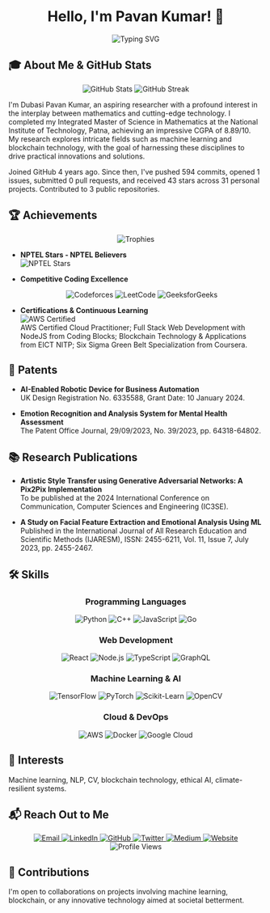 # <div align="center">Hello, I'm Pavan Kumar! 👋</div>

<div align="center">
  <img src="https://readme-typing-svg.herokuapp.com?font=Fira+Code&pause=1000&color=00F72A&center=true&vCenter=true&width=435&lines=Machine+Learning+Researcher;Blockchain+Enthusiast;Competitive+Programmer;Full+Stack+Developer" alt="Typing SVG" />
</div>

## 🎓 About Me & GitHub Stats

<div align="center">
  <img src="https://github-readme-stats.vercel.app/api?username=ascender1729&show_icons=true&theme=radical" alt="GitHub Stats" />
  <img src="https://github-readme-streak-stats.herokuapp.com/?user=ascender1729&theme=radical" alt="GitHub Streak" />
</div>

I'm Dubasi Pavan Kumar, an aspiring researcher with a profound interest in the interplay between mathematics and cutting-edge technology. I completed my Integrated Master of Science in Mathematics at the National Institute of Technology, Patna, achieving an impressive CGPA of 8.89/10. My research explores intricate fields such as machine learning and blockchain technology, with the goal of harnessing these disciplines to drive practical innovations and solutions.

<!-- GITHUB_STATS_START -->
Joined GitHub 4 years ago. Since then, I've pushed 594 commits, opened 1 issues, submitted 0 pull requests, and received 43 stars across 31 personal projects. Contributed to 3 public repositories.
<!-- GITHUB_STATS_END -->

## 🏆 **Achievements**

<div align="center">
  <img src="https://github-profile-trophy.vercel.app/?username=ascender1729&theme=radical&row=2&column=4" alt="Trophies" />
</div>

- **NPTEL Stars - NPTEL Believers**  
  <img src="https://img.shields.io/badge/NPTEL-Stars-9cf?style=for-the-badge&logo=nptel&logoColor=white" alt="NPTEL Stars" />

- **Competitive Coding Excellence**  
  <div align="center">
    <img src="https://img.shields.io/badge/Codeforces-Expert-9cf?style=for-the-badge&logo=codeforces&logoColor=white" alt="Codeforces" />
    <img src="https://img.shields.io/badge/LeetCode-Knight-9cf?style=for-the-badge&logo=leetcode&logoColor=white" alt="LeetCode" />
    <img src="https://img.shields.io/badge/GeeksforGeeks-Top_45-9cf?style=for-the-badge&logo=geeksforgeeks&logoColor=white" alt="GeeksforGeeks" />
  </div>

- **Certifications & Continuous Learning**  
  ![AWS Certified](https://img.shields.io/badge/AWS-Certified_Cloud_Practitioner-orange?style=flat-square&logo=amazonaws)  
  AWS Certified Cloud Practitioner; Full Stack Web Development with NodeJS from Coding Blocks; Blockchain Technology & Applications from EICT NITP; Six Sigma Green Belt Specialization from Coursera.

## 📜 **Patents**
- **AI-Enabled Robotic Device for Business Automation**  
  UK Design Registration No. 6335588, Grant Date: 10 January 2024.

- **Emotion Recognition and Analysis System for Mental Health Assessment**  
  The Patent Office Journal, 29/09/2023, No. 39/2023, pp. 64318-64802.

## 📚 **Research Publications**
- **Artistic Style Transfer using Generative Adversarial Networks: A Pix2Pix Implementation**  
  To be published at the 2024 International Conference on Communication, Computer Sciences and Engineering (IC3SE).

- **A Study on Facial Feature Extraction and Emotional Analysis Using ML**  
  Published in the International Journal of All Research Education and Scientific Methods (IJARESM), ISSN: 2455-6211, Vol. 11, Issue 7, July 2023, pp. 2455-2467.

  
## 🛠 Skills

<div align="center">
  <h3>Programming Languages</h3>
  <img src="https://img.shields.io/badge/-Python-3776AB?style=for-the-badge&logo=python&logoColor=white" alt="Python" />
  <img src="https://img.shields.io/badge/-C++-00599C?style=for-the-badge&logo=cplusplus&logoColor=white" alt="C++" />
  <img src="https://img.shields.io/badge/-JavaScript-F7DF1E?style=for-the-badge&logo=javascript&logoColor=black" alt="JavaScript" />
  <img src="https://img.shields.io/badge/-Go-00ADD8?style=for-the-badge&logo=go&logoColor=white" alt="Go" />
  
  <h3>Web Development</h3>
  <img src="https://img.shields.io/badge/-React-61DAFB?style=for-the-badge&logo=react&logoColor=white" alt="React" />
  <img src="https://img.shields.io/badge/-Node.js-339933?style=for-the-badge&logo=nodedotjs&logoColor=white" alt="Node.js" />
  <img src="https://img.shields.io/badge/-TypeScript-3178C6?style=for-the-badge&logo=typescript&logoColor=white" alt="TypeScript" />
  <img src="https://img.shields.io/badge/-GraphQL-E10098?style=for-the-badge&logo=graphql&logoColor=white" alt="GraphQL" />
  
  <h3>Machine Learning & AI</h3>
  <img src="https://img.shields.io/badge/-TensorFlow-FF6F00?style=for-the-badge&logo=tensorflow&logoColor=white" alt="TensorFlow" />
  <img src="https://img.shields.io/badge/-PyTorch-EE4C2C?style=for-the-badge&logo=pytorch&logoColor=white" alt="PyTorch" />
  <img src="https://img.shields.io/badge/-Scikit_Learn-F7931E?style=for-the-badge&logo=scikit-learn&logoColor=white" alt="Scikit-Learn" />
  <img src="https://img.shields.io/badge/-OpenCV-5C3EE8?style=for-the-badge&logo=opencv&logoColor=white" alt="OpenCV" />
  
  <h3>Cloud & DevOps</h3>
  <img src="https://img.shields.io/badge/-AWS-232F3E?style=for-the-badge&logo=amazonaws&logoColor=white" alt="AWS" />
  <img src="https://img.shields.io/badge/-Docker-2496ED?style=for-the-badge&logo=docker&logoColor=white" alt="Docker" />
  <img src="https://img.shields.io/badge/-Google_Cloud-4285F4?style=for-the-badge&logo=google-cloud&logoColor=white" alt="Google Cloud" />
</div>

## 🌱 Interests
Machine learning, NLP, CV, blockchain technology, ethical AI, climate-resilient systems.

## 📬 **Reach Out to Me**

<div align="center">
  <a href="mailto:pavan.dubasi2024@gmail.com">
    <img src="https://img.shields.io/badge/Email-D14836?style=for-the-badge&logo=gmail&logoColor=white" alt="Email"/>
  </a>
  <a href="https://linkedin.com/in/im-pavankumar">
    <img src="https://img.shields.io/badge/LinkedIn-0077B5?style=for-the-badge&logo=linkedin&logoColor=white" alt="LinkedIn"/>
  </a>
  <a href="https://github.com/ascender1729">
    <img src="https://img.shields.io/badge/GitHub-100000?style=for-the-badge&logo=github&logoColor=white" alt="GitHub"/>
  </a>
  <a href="https://twitter.com/the_complex_one">
    <img src="https://img.shields.io/badge/Twitter-1DA1F2?style=for-the-badge&logo=twitter&logoColor=white" alt="Twitter"/>
  </a>
  <a href="https://medium.com/@ascender1729">
    <img src="https://img.shields.io/badge/Medium-12100E?style=for-the-badge&logo=medium&logoColor=white" alt="Medium"/>
  </a>
  <a href="https://ascender1729.github.io/pavan-kumar-portfolio/">
    <img src="https://img.shields.io/badge/Website-0A0A0A?style=for-the-badge&logo=About.me&logoColor=white" alt="Website"/>
  </a>
</div>

<div align="center">
  <img src="https://komarev.com/ghpvc/?username=ascender1729&label=Profile%20views&color=0e75b6&style=flat" alt="Profile Views" />
</div>

## 🤝 Contributions
I'm open to collaborations on projects involving machine learning, blockchain, or any innovative technology aimed at societal betterment.




